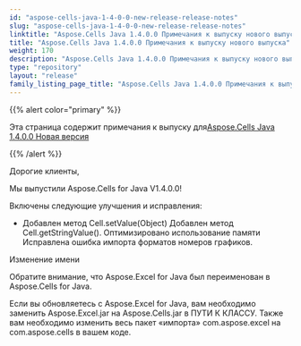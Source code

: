 ```yaml
---
id: "aspose-cells-java-1-4-0-0-new-release-release-notes"
slug: "aspose-cells-java-1-4-0-0-new-release-release-notes"
linktitle: "Aspose.Cells Java 1.4.0.0 Примечания к выпуску нового выпуска"
title: "Aspose.Cells Java 1.4.0.0 Примечания к выпуску нового выпуска"
weight: 170
description: "Aspose.Cells Java 1.4.0.0 Примечания к выпуску нового выпуска – the latest updates and fixes."
type: "repository"
layout: "release"
family_listing_page_title: "Aspose.Cells Java 1.4.0.0 Примечания к выпуску нового выпуска"
---
```

{{% alert color="primary" %}} 

 Эта страница содержит примечания к выпуску для[Aspose.Cells Java 1.4.0.0 Новая версия](https://releases.aspose.com/cells/java/new-releases/aspose.cells-java-1.4.0.0-new-release/)

{{% /alert %}} 

 Дорогие клиенты,

 Мы выпустили Aspose.Cells for Java V1.4.0.0!

 Включены следующие улучшения и исправления:

- Добавлен метод Cell.setValue(Object)
 Добавлен метод Cell.getStringValue().
 Оптимизировано использование памяти
 Исправлена ошибка импорта форматов номеров графиков.

 Изменение имени

 Обратите внимание, что Aspose.Excel for Java был переименован в Aspose.Cells for Java.

Если вы обновляетесь с Aspose.Excel for Java, вам необходимо заменить Aspose.Excel.jar на Aspose.Cells.jar в ПУТИ К КЛАССУ. Также вам необходимо изменить весь пакет «импорта» com.aspose.excel на com.aspose.cells в вашем коде.
